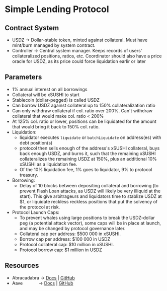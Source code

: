 # Simple Lending Protocol

## Contract System

- USDZ -> Dollar-stable token, minted against collateral. Must have mint/burn managed by system contract. 
- Controller -> Central system manager. Keeps records of users' collateralized positions, ratios, etc. Coordinator should also have a price oracle for USDZ, as its price could force liquidation earlir or later
 
## Parameters

- 1% annual interest on all borrowings
- Collateral will be xSUSHI to start
- Stablecoin (dollar-pegged) is called USDZ
- Can borrow USDZ against collateral up to 150% collateralization ratio
- Can only withdraw collateral if col. ratio over 200%. Can't withdraw collateral that would make col. ratio < 200%
- At 125% col. ratio or lower, positions can be liquidated for the amount that would bring it back to 150% col. ratio.
- Liquidation:
  - liquidator executes ```liquidate``` or ```batchLiquidate``` on address(es) with debt position(s)
  - protocol then sells enough of the address's xSUSHI collateral, buys back enough USDZ, and burns it, such that the remaining xSUSHI collateralizes the remaining USDZ at 150%, plus an additional 10% xSUSHI as a liquidation fee.
  - Of the 10% liquidation fee, 1% goes to liquidator, 9% to protocol treasury.
- Borrowing:
  - Delay of 10 blocks between depositing collateral and borrowing (to prevent Flash Loan attacks, as USDZ will likely be very illiquid at the start). This give arbitrageurs and liquidators time to stablize USDZ at $1, or liquidate reckless reckless positions that put the solvency of the protocol at risk.
- Protocol Launch Caps:
  - To prevent whales using large positions to break the USDZ-dollar peg (a potential attack vector), some caps will be in place at launch, and may be changed by protocol governance later.
  - Collateral cap per address: $500 000 in xSUSHI.
  - Borrow cap per address: $100 000 in USDZ
  - Protocol collateral cap: $10 million in xSUSHI.
  - Protocol borrow cap: $1 million in USDZ

## Resources

- Abracadabra -> [Docs](https://wizard69.gitbook.io/abracadabra-money/) | [GitHub](https://github.com/Abracadabra-money/magic-internet-money/blob/main/contracts/helpers/YearnLiquidityMigrationHelper.sol)
- Aave &nbsp;&nbsp;&nbsp;&nbsp;&nbsp;&nbsp;&nbsp;&nbsp;&nbsp;&nbsp;&nbsp;&nbsp;-> [Docs](https://docs.aave.com/developers/) | [GitHub](https://github.com/aave/protocol-v2)